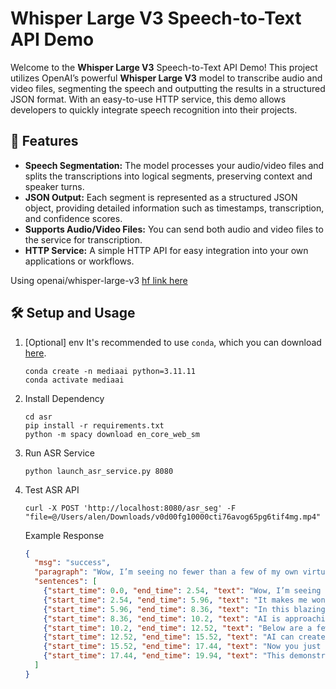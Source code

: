 # Whisper Large V3 Speech-to-Text API Demo
Welcome to the **Whisper Large V3** Speech-to-Text API Demo! This project utilizes OpenAI’s powerful **Whisper Large V3** model to transcribe audio and video files, segmenting the speech and outputting the results in a structured JSON format. With an easy-to-use HTTP service, this demo allows developers to quickly integrate speech recognition into their projects.

## 🚀 Features
- **Speech Segmentation:** The model processes your audio/video files and splits the transcriptions into logical segments, preserving context and speaker turns.
- **JSON Output:** Each segment is represented as a structured JSON object, providing detailed information such as timestamps, transcription, and confidence scores.
- **Supports Audio/Video Files:** You can send both audio and video files to the service for transcription.
- **HTTP Service:** A simple HTTP API for easy integration into your own applications or workflows.

Using openai/whisper-large-v3 [hf link here](https://huggingface.co/openai/whisper-large-v3)


## 🛠️ Setup and Usage
1. [Optional] env 
 It's recommended to use `conda`, which you can download [here](https://docs.anaconda.com/free/miniconda/miniconda-install/).
    ```shell
    conda create -n mediaai python=3.11.11
    conda activate mediaai
    ```

2. Install Dependency
    ```shell
    cd asr
    pip install -r requirements.txt
    python -m spacy download en_core_web_sm
    ```

3. Run ASR Service
    ```shell
    python launch_asr_service.py 8080
    ```

4. Test ASR API
    ```shell
    curl -X POST 'http://localhost:8080/asr_seg' -F "file=@/Users/alen/Downloads/v0d00fg10000cti76avog65pg6tif4mg.mp4"
    ```
   Example Response
    ```json
    {
      "msg": "success",
      "paragraph": "Wow, I’m seeing no fewer than a few of my own virtual avatars on the screen. It makes me wonder if AI’s thought power has already surpassed human cognition. In this blazing furnace, the FORCE-powered AI is on its way to achieving the potential for autonomous production. Below are a few key breakthroughs in technology: AI can now create 3D models instantly based on simple text input. With just a few words, it generates a highly accurate digital asset. AI’s ability to quickly produce output is impressive.",
      "sentences": [
        {"start_time": 0.0, "end_time": 2.54, "text": "Wow, I’m seeing no fewer than a few of my own virtual avatars."},
        {"start_time": 2.54, "end_time": 5.96, "text": "It makes me wonder if AI’s thought power has already surpassed human cognition."},
        {"start_time": 5.96, "end_time": 8.36, "text": "In this blazing furnace, the FORCE-powered AI is advancing towards autonomous production."},
        {"start_time": 8.36, "end_time": 10.2, "text": "AI is approaching the potential for self-sufficiency."},
        {"start_time": 10.2, "end_time": 12.52, "text": "Below are a few key breakthroughs in technology."},
        {"start_time": 12.52, "end_time": 15.52, "text": "AI can create 3D models instantly from simple descriptions."},
        {"start_time": 15.52, "end_time": 17.44, "text": "Now you just need to enter a few words for it to create an accurate digital asset."},
        {"start_time": 17.44, "end_time": 19.94, "text": "This demonstrates AI’s capability to quickly generate outputs."}
      ]
    }
   ```
    


